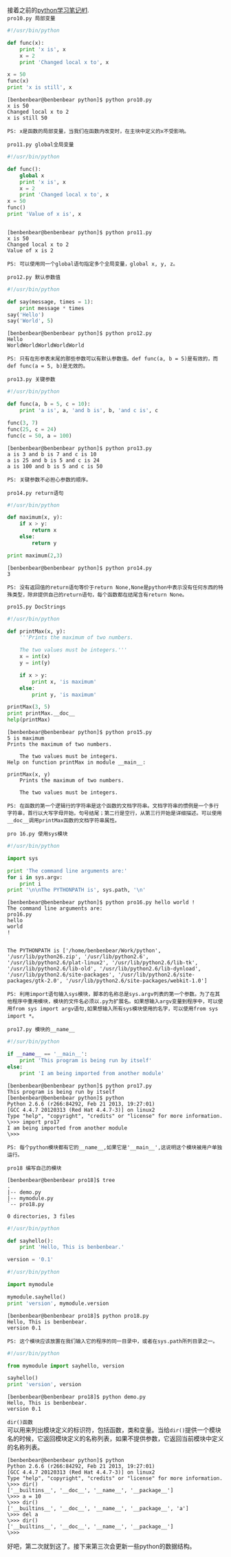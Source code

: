接着之前的[python学习笔记#1](https://github.com/Benbenbear/Coolshare/blob/master/Experience/Python%E5%AD%A6%E4%B9%A0%E7%AC%94%E8%AE%B0%231.md).         
`pro10.py 局部变量`
``` python
#!/usr/bin/python

def func(x):
    print 'x is', x
    x = 2
    print 'Changed local x to', x

x = 50
func(x)
print 'x is still', x
```
<pre><code>[benbenbear@benbenbear python]$ python pro10.py 
x is 50
Changed local x to 2
x is still 50
</pre></code>
`PS: x是函数的局部变量，当我们在函数内改变时，在主块中定义的x不受影响。`

`pro11.py global全局变量`
``` python
#!/usr/bin/python

def func():
    global x
    print 'x is', x
    x = 2
    print 'Changed local x to', x
x = 50
func()
print 'Value of x is', x
```
<pre><code>
[benbenbear@benbenbear python]$ python pro11.py
x is 50
Changed local x to 2
Value of x is 2
</pre></code>
`PS: 可以使用同一个global语句指定多个全局变量，global x, y, z。`

`pro12.py 默认参数值`
``` python
#!/usr/bin/python

def say(message, times = 1):
    print message * times
say('Hello')
say('World', 5)
```
<pre><code>[benbenbear@benbenbear python]$ python pro12.py
Hello
WorldWorldWorldWorldWorld
</pre></code>
`PS: 只有在形参表末尾的那些参数可以有默认参数值。def func(a, b = 5)是有效的，而def func(a = 5, b)是无效的。`

`pro13.py 关键参数`
``` python
#!/usr/bin/python

def func(a, b = 5, c = 10):
    print 'a is', a, 'and b is', b, 'and c is', c

func(3, 7)
func(25, c = 24)
func(c = 50, a = 100)
```
<pre><code>[benbenbear@benbenbear python]$ python pro13.py
a is 3 and b is 7 and c is 10
a is 25 and b is 5 and c is 24
a is 100 and b is 5 and c is 50
</pre></code>
`PS: 关键参数不必担心参数的顺序。`

`pro14.py return语句`
``` python
#!/usr/bin/python

def maximum(x, y):
    if x > y:
        return x
    else:
        return y

print maximum(2,3)
```
<pre><code>[benbenbear@benbenbear python]$ python pro14.py
3
</pre></code>
`PS: 没有返回值的return语句等价于return None,None是python中表示没有任何东西的特殊类型，除非提供自己的return语句，每个函数都在结尾含有return None。`

`pro15.py DocStrings`
``` python
#!/usr/bin/python

def printMax(x, y):
    '''Prints the maximum of two numbers.

    The two values must be integers.'''
    x = int(x)
    y = int(y)

    if x > y:
        print x, 'is maximum'
    else:
        print y, 'is maximum'

printMax(3, 5)
print printMax.__doc__
help(printMax)
```
``` 
[benbenbear@benbenbear python]$ python pro15.py
5 is maximum
Prints the maximum of two numbers.

    The two values must be integers.
Help on function printMax in module __main__:

printMax(x, y)
    Prints the maximum of two numbers.
    
    The two values must be integers.

```
`PS: 在函数的第一个逻辑行的字符串是这个函数的文档字符串。文档字符串的惯例是一个多行字符串，首行以大写字母开始，句号结尾；第二行是空行，从第三行开始是详细描述。可以使用__doc__调用printMax函数的文档字符串属性。`

`pro 16.py 使用sys模块`
``` python
#!/usr/bin/python

import sys

print 'The command line arguments are:'
for i in sys.argv:
    print i
print '\n\nThe PYTHONPATH is', sys.path, '\n'
```
<pre><code>[benbenbear@benbenbear python]$ python pro16.py hello world !
The command line arguments are:
pro16.py
hello
world
!


The PYTHONPATH is ['/home/benbenbear/Work/python', '/usr/lib/python26.zip', '/usr/lib/python2.6', '/usr/lib/python2.6/plat-linux2', '/usr/lib/python2.6/lib-tk', '/usr/lib/python2.6/lib-old', '/usr/lib/python2.6/lib-dynload', '/usr/lib/python2.6/site-packages', '/usr/lib/python2.6/site-packages/gtk-2.0', '/usr/lib/python2.6/site-packages/webkit-1.0']
</pre></code>
`PS: 利用import语句输入sys模块，脚本的名称总是sys.argv列表的第一个参数。为了在其他程序中重用模块，模块的文件名必须以.py为扩展名。如果想输入argv变量到程序中，可以使用from sys import argv语句,如果想输入所有sys模块使用的名字，可以使用from sys import *。`

`pro17.py 模块的__name__`
``` python
#!/sur/bin/python

if __name__ == '__main__':
    print 'This program is being run by itself'
else:
    print 'I am being imported from another module'
```
<pre><code>[benbenbear@benbenbear python]$ python pro17.py
This program is being run by itself
[benbenbear@benbenbear python]$ python
Python 2.6.6 (r266:84292, Feb 21 2013, 19:27:01) 
[GCC 4.4.7 20120313 (Red Hat 4.4.7-3)] on linux2
Type "help", "copyright", "credits" or "license" for more information.
\>>> import pro17
I am being imported from another module
\>>> 
</pre></code>
`PS: 每个python模块都有它的__name__,如果它是'__main__',这说明这个模块被用户单独运行。`

`pro18 编写自己的模块`
<pre><code>[benbenbear@benbenbear pro18]$ tree
.
|-- demo.py
|-- mymodule.py
`-- pro18.py

0 directories, 3 files
</pre></code>
``` python 
#!/usr/bin/python

def sayhello():
    print 'Hello, This is benbenbear.'

version = '0.1'
``` 
``` python 
#!/usr/bin/python

import mymodule

mymodule.sayhello()
print 'version', mymodule.version
```
<pre><code>[benbenbear@benbenbear pro18]$ python pro18.py 
Hello, This is benbenbear.
version 0.1
</pre></code>
`PS: 这个模块应该放置在我们输入它的程序的同一目录中，或者在sys.path所列目录之一。`
``` python
#!/usr/bin/python

from mymodule import sayhello, version

sayhello()
print 'version', version
```
<pre><code>[benbenbear@benbenbear pro18]$ python demo.py 
Hello, This is benbenbear.
version 0.1
</pre></code>

`dir()函数`      
可以用来列出模块定义的标识符，包括函数，类和变量。当给`dir()`提供一个模块名的时候，它返回模块定义的名称列表，如果不提供参数，它返回当前模块中定义的名称列表。
<pre><code>[benbenbear@benbenbear python]$ python
Python 2.6.6 (r266:84292, Feb 21 2013, 19:27:01) 
[GCC 4.4.7 20120313 (Red Hat 4.4.7-3)] on linux2
Type "help", "copyright", "credits" or "license" for more information.
\>>> dir()
['__builtins__', '__doc__', '__name__', '__package__']
\>>> a = 10
\>>> dir()
['__builtins__', '__doc__', '__name__', '__package__', 'a']
\>>> del a
\>>> dir()
['__builtins__', '__doc__', '__name__', '__package__']
\>>> 
</pre></code>
好吧，第二次就到这了。接下来第三次会更新一些python的数据结构。
